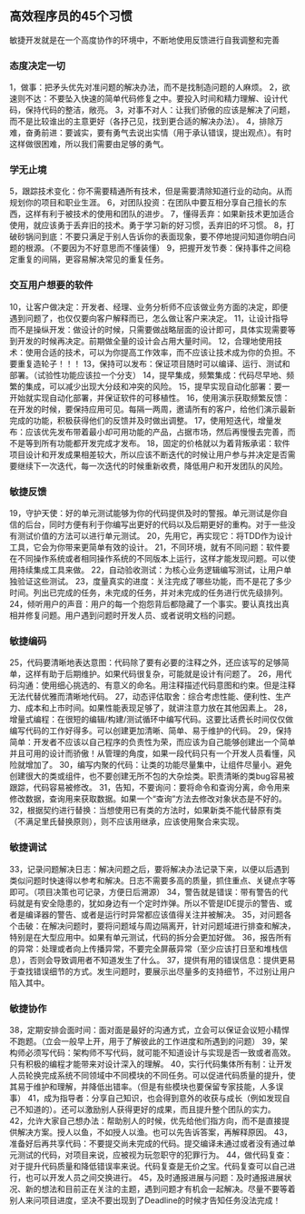 ## 高效程序员的45个习惯

敏捷开发就是在一个高度协作的环境中，不断地使用反馈进行自我调整和完善

### 态度决定一切
1，做事：把矛头优先对准问题的解决办法，而不是找制造问题的人麻烦。
2，欲速则不达：不要坠入快速的简单代码修复之中。要投入时间和精力理解、设计代码，保持代码的整洁，敞亮。
3，对事不对人：让我们骄傲的应该是解决了问题，而不是比较谁出的主意更好（各抒己见，找到更合适的解决办法）。
4，排除万难，奋勇前进：要诚实，要有勇气去说出实情（用于承认错误，提出观点）。有时这样做很困难，所以我们需要由足够的勇气。

### 学无止境
5，跟踪技术变化：你不需要精通所有技术，但是需要清除知道行业的动向。从而规划你的项目和职业生涯。
6，对团队投资：在团队中要互相分享自己擅长的东西，这样有利于被技术的使用和团队的进步。
7，懂得丢弃：如果新技术更加适合使用，就应该勇于丢弃旧的技术。勇于学习新的好习惯，丢弃旧的坏习惯。
8，打破砂锅问到底：不要只满足于别人告诉你的表面现象，要不停地提问知道你明白问题的根源。（不要因为不好意思而不懂装懂）
9，把握开发节奏：保持事件之间稳定重复的间隔，更容易解决常见的重复任务。

### 交互用户想要的软件
10，让客户做决定：开发者、经理、业务分析师不应该做业务方面的决定，即便遇到问题了，也仅仅要向客户解释而已，怎么做让客户来决定。
11，让设计指导而不是操纵开发：做设计的时候，只需要做战略层面的设计即可，具体实现需要等到开发的时候再决定。前期做全量的设计会占用大量时间。
12，合理地使用技术：使用合适的技术，可以为你提高工作效率，而不应该让技术成为你的负担。不要重复造轮子！！！
13，保持可以发布：保证项目随时可以编译、运行、测试和部署。（试验性功能应该拉一个分支）
14，提早集成，频繁集成：代码尽早地、频繁的集成，可以减少出现大分歧和冲突的风险。
15，提早实现自动化部署：要一开始就实现自动化部署，并保证软件的可移植性。
16，使用演示获取频繁反馈：在开发的时候，要保持应用可见。每隔一两周，邀请所有的客户，给他们演示最新完成的功能，积极获得他们的反馈并及时做出调整。
17，使用短迭代，增量发布：应该优先发布带着最小却可用功能的产品，占据市场，然后再慢慢去完善，而不是等到所有功能都开发完成才发布。
18，固定的价格就以为着背叛承诺：软件项目设计和开发成果相差较大，所以应该不断迭代的时候让用户参与并决定是否需要继续下一次迭代，每一次迭代的时候重新收费，降低用户和开发团队的风险。

### 敏捷反馈
19，守护天使：好的单元测试能够为你的代码提供及时的警报。单元测试是你自信的后台，同时方便有利于你编写出更好的代码以及后期更好的重构。对于一些没有测试价值的方法可以进行单元测试。
20，先用它，再实现它：将TDD作为设计工具，它会为你带来更简单有效的设计。
21，不同环境，就有不同问题：软件要在不同操作系统或者相同操作系统的不同版本上运行，这样才能发现问题。可以使用持续集成工具来做。
22，自动验收测试：为核心业务逻辑编写测试，让用户单独验证这些测试。
23，度量真实的进度：关注完成了哪些功能，而不是花了多少时间。列出已完成的任务，未完成的任务，并对未完成的任务进行优先级排列。
24，倾听用户的声音：用户的每一个抱怨背后都隐藏了一个事实。要认真找出真相并修复问题。用户遇到问题时开发人员、或者说明文档的问题。

### 敏捷编码
25，代码要清晰地表达意图：代码除了要有必要的注释之外，还应该写的足够简单，这样有助于后期维护。如果代码很复杂，可能就是设计有问题了。
26，用代码沟通：使用细心挑选的、有意义的命名。用注释描述代码意图和约束。但是注释无法代替优雅而清晰地代码。
27，动态评估取舍：综合考虑性能、便利性、生产力、成本和上市时间。如果性能表现足够了，就讲注意力放在其他因素上。
28，增量式编程：在很短的编辑/构建/测试循环中编写代码。这要比话费长时间仅仅做编写代码的工作好得多。可以创建更加清晰、简单、易于维护的代码。
29，保持简单：开发者不应该以自己程序的负责性为荣，而应该为自己能够创建出一个简单并且可用的设计而骄傲！从管理的角度，如果一段代码只有一个开发人员看懂，风险就增加了。
30，编写内聚的代码：让类的功能尽量集中，让组件尽量小。避免创建很大的类或组件，也不要创建无所不包的大杂烩类。职责清晰的类bug容易被跟踪，代码容易被修改。
31，告知，不要询问：要将命令和查询分离，命令用来修改数据，查询用来获取数据。如果一个“查询”方法去修改对象状态是不好的。
32，根据契约进行替换：当想使用已有类的方法时，如果新类不能代替原有类（不满足里氏替换原则），则不应该用继承，应该使用聚合来实现。

### 敏捷调试
33，记录问题解决日志：解决问题之后，要将解决办法记录下来，以便以后遇到类似问题时快速得以参考和解决。日志不需要多高的质量，抓住重点、关键点字等即可。（项目决策也可记录，方便日后溯源）
34，警告就是错误：带有警告的代码就是有安全隐患的，犹如身边有一个定时炸弹。所以不管是IDE提示的警告、或者是编译器的警告、或者是运行时异常都应该值得关注并被解决。
35，对问题各个击破：在解决问题时，要将问题域与周边隔离开，针对问题域进行排查和解决，特别是在大型应用中。如果有单元测试，代码的拆分会更加好做。
36，报告所有的异常：处理或者向上传播异常，不要完全屏蔽异常（至少应该打日至和堆栈信息），否则会导致调用者不知道发生了什么。
37，提供有用的错误信息：提供更易于查找错误细节的方式。发生问题时，要展示出尽量多的支持细节，不过别让用户陷入其中。

### 敏捷协作
38，定期安排会面时间：面对面是最好的沟通方式，立会可以保证会议短小精悍不跑题。（立会一般早上开，用于了解彼此的工作进度和所遇到的问题）
39，架构师必须写代码：架构师不写代码，就可能不知道设计与实现是否一致或者高效。只有积极的编程才能带来对设计深入的理解。
40，实行代码集体所有制：让开发人员轮换完成系统不同领域中不同模块的不同任务。可以促进代码质量的提升，使其易于维护和理解，并降低出错率。（但是有些模块也要保留专家技能，人多误事）
41，成为指导者：分享自己知识，也会得到意外的收获与成长（例如发现自己不知道的）。还可以激励别人获得更好的成果，而且提升整个团队的实力。
42，允许大家自己想办法：帮助别人的时候，优先给他们指方向，而不是直接提供解决方案。授人以鱼，不如授人以渔。也可以先告诉答案，再解释原因。
43，准备好后再共享代码：不要提交尚未完成的代码。提交编译未通过或者没有通过单元测试的代码，对项目来说，应被视为玩忽职守的犯罪行为。
44，做代码复查：对于提升代码质量和降低错误率来说。代码复查是无价之宝。代码复查可以自己进行，也可以开发人员之间交换进行。
45，及时通报进展与问题：及时通报进展状况、新的想法和目前正在关注的主题，遇到问题才有机会一起解决。尽量不要等着别人来问项目进度，坚决不要出现到了Deadline的时候才告知任务没法完成！
